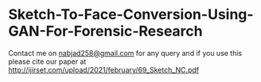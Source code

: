 # Sketch-To-Face-Conversion-Using-GAN-For-Forensic-Research
Contact me on nabjad258@gmail.com for any query
and if you use this please cite our paper at http://ijirset.com/upload/2021/february/69_Sketch_NC.pdf 
